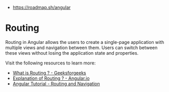 - https://roadmap.sh/angular

# Routing

Routing in Angular allows the users to create a single-page  application with multiple views and navigation between them. Users can  switch between these views without losing the application state and  properties.

Visit the following resources to learn more:

- [What is Routing ? - Geeksforgeeks ](https://www.geeksforgeeks.org/routing-in-angular-9-10/)
- [Explanation of Routing ? - Angular.io ](https://angular.io/guide/router)
- [Angular Tutorial - Routing and Navigation](https://www.youtube.com/watch?v=Nehk4tBxD4o)




